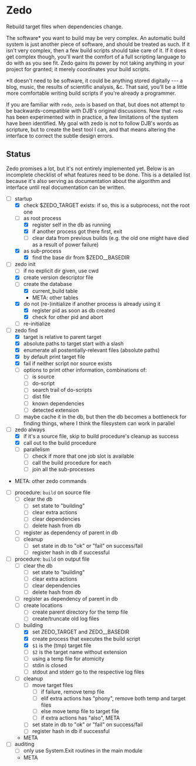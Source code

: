 # Zedo

Rebuild target files when dependencies change.

The software* you want to build may be very complex.
An automatic build system is just another piece of software, and should be treated as such.
If it isn't very complex, then a few build scripts should take care of it.
If it does get complex though, you'll want the comfort of a full scripting language to do with as you see fit.
Zedo gains its power by not taking anything in your project for granted; it merely coordinates your build scripts.

*It doesn't need to be software, it could be anything stored digitally --- a blog, music, the results of scientific analysis, &c. That said, you'll be a little more comfortable writing build scripts if you're already a programmer.

If you are familiar with `redo`, `zedo` is based on that, but does not attempt to be backwards-compatible with DJB's original discussions.
Now that `redo` has been experimented with in practice, a few limitations of the system have been identified.
My goal with zedo is not to follow DJB's words as scripture, but to create the best tool I can, and that means altering the interface to correct the subtle design errors.


## Status

Zedo promises a lot, but it's not entirely implemented yet.
Below is an incomplete checklist of what features need to be done.
This is a detailed list because it's also serving as documentation about the algorithm and interface until real documentation can be written.

- [ ] startup
    - [x] check $ZEDO_TARGET exists: if so, this is a subprocess, not the root one
    - [ ] as root process
        - [x] register self in the db as running
        - [x] if another process got there first, exit
        - [ ] clear data from previous builds (e.g. the old one might have died as a result of power failure)
    - [x] as sub-process
        - [x] find the base dir from $ZEDO__BASEDIR
- [ ] zedo init
    - [ ] if no explicit dir given, use cwd
    - [x] create version descriptor file
    - [ ] create the database
        - [x] current_build table
        - META: other tables
    - [x] do not (re-)initialize if another process is already using it
        - [x] register pid as soon as db created
        - [x] check for other pid and abort
    - [ ] re-initialize
- [ ] zedo find
    - [x] target is relative to parent target
    - [x] absolute paths to target start with a slash
    - [x] enumerate all postentially-relevant files (absolute paths)
    - [x] by default print target file
    - [x] fail if neither script nor source exists
    - [ ] options to print other information, combinations of:
        - [ ] is source
        - [ ] do-script
        - [ ] search trail of do-scripts
        - [ ] dist file
        - [ ] known dependencies
        - [ ] detected extension
    - [ ] maybe cache it in the db, but then the db becomes a bottleneck for finding things, where I think the filesystem can work in parallel
- [ ] zedo always
    - [x] if it's a source file, skip to build procedure's cleanup as success
    - [x] call out to the build procedure
    - [ ] parallelism
        - [ ] check if more that one job slot is available
        - [ ] call the build procedure for each
        - [ ] join all the sub-processes
- META: other zedo commands
- [ ] procedure: `build` on source file
    - [ ] clear the db
        - [ ] set state to "building"
        - [ ] clear extra actions
        - [ ] clear dependencies
        - [ ] delete hash from db
    - [ ] register as dependency of parent in db
    - [ ] cleanup
        - [ ] set state in db to "ok" or "fail" on success/fail
        - [ ] register hash in db if successful
- [ ] procedure: `build` on output file
    - [ ] clear the db
        - [ ] set state to "building"
        - [ ] clear extra actions
        - [ ] clear dependencies
        - [ ] delete hash from db
    - [ ] register as dependency of parent in db
    - [ ] create locations
        - [ ] create parent directory for the temp file
        - [ ] create/truncate old log files
    - [ ] building
        - [x] set ZEDO_TARGET and ZEDO__BASEDIR
        - [x] create process that executes the build script
        - [x] `$1` is the (tmp) target file
        - [ ] `$2` is the target name without extension
        - [ ] using a temp file for atomicity
        - [ ] stdin is closed
        - [ ] stdout and stderr go to the respective log files
    - [ ] cleanup
        - [ ] move target files
            - [ ] if failure, remove temp file
            - [ ] elif extra actions has "phony", remove both temp and target files
            - [ ] else move temp file to target file
            - [ ] if extra actions has "also", META
        - [ ] set state in db to "ok" or "fail" on success/fail
        - [ ] register hash in db if successful
    - META
- [ ] auditing
    - [ ] only use System.Exit routines in the main module
    - META
